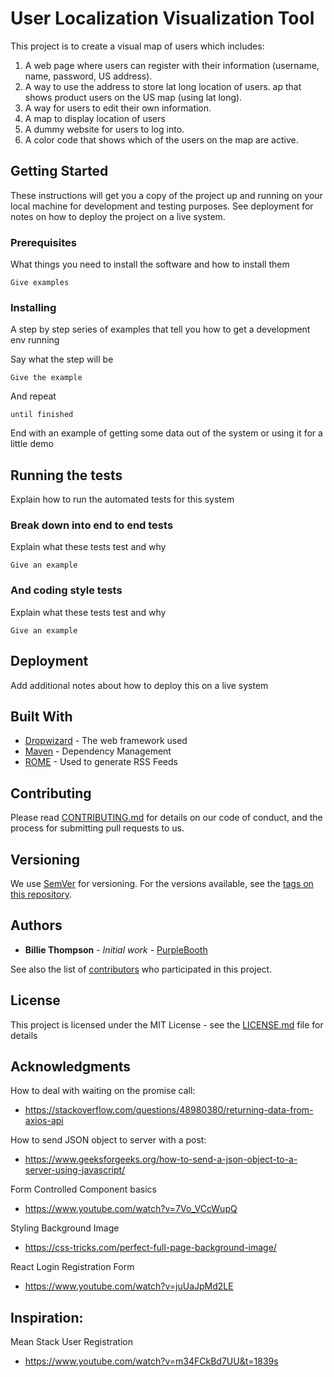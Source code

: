 # User Localization Visualization Tool

This project is to create a visual map of users which includes:
1) A web page where users can register with their information (username, name, password, US address).
2) A way to use the address to store lat long location of users. ap that shows product users on the US map (using lat long).
3) A way for users to edit their own information.
4) A map to display location of users
5) A dummy website for users to log into.
6) A color code that shows which of the users on the map are active.

## Getting Started

These instructions will get you a copy of the project up and running on your local machine for development and testing purposes. See deployment for notes on how to deploy the project on a live system.

### Prerequisites

What things you need to install the software and how to install them

```
Give examples
```

### Installing

A step by step series of examples that tell you how to get a development env running

Say what the step will be

```
Give the example
```

And repeat

```
until finished
```

End with an example of getting some data out of the system or using it for a little demo

## Running the tests

Explain how to run the automated tests for this system

### Break down into end to end tests

Explain what these tests test and why

```
Give an example
```

### And coding style tests

Explain what these tests test and why

```
Give an example
```

## Deployment

Add additional notes about how to deploy this on a live system

## Built With

* [Dropwizard](http://www.dropwizard.io/1.0.2/docs/) - The web framework used
* [Maven](https://maven.apache.org/) - Dependency Management
* [ROME](https://rometools.github.io/rome/) - Used to generate RSS Feeds

## Contributing

Please read [CONTRIBUTING.md](https://gist.github.com/PurpleBooth/b24679402957c63ec426) for details on our code of conduct, and the process for submitting pull requests to us.

## Versioning

We use [SemVer](http://semver.org/) for versioning. For the versions available, see the [tags on this repository](https://github.com/your/project/tags). 

## Authors

* **Billie Thompson** - *Initial work* - [PurpleBooth](https://github.com/PurpleBooth)

See also the list of [contributors](https://github.com/your/project/contributors) who participated in this project.

## License

This project is licensed under the MIT License - see the [LICENSE.md](LICENSE.md) file for details

## Acknowledgments
How to deal with waiting on the promise call:
* https://stackoverflow.com/questions/48980380/returning-data-from-axios-api

How to send JSON object to server with a post:
* https://www.geeksforgeeks.org/how-to-send-a-json-object-to-a-server-using-javascript/

Form Controlled Component basics
* https://www.youtube.com/watch?v=7Vo_VCcWupQ

Styling Background Image 
* https://css-tricks.com/perfect-full-page-background-image/

React Login Registration Form
* https://www.youtube.com/watch?v=juUaJpMd2LE

## Inspiration: 
Mean Stack User Registration
* https://www.youtube.com/watch?v=m34FCkBd7UU&t=1839s
